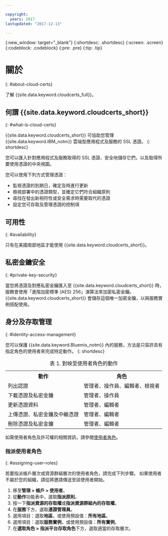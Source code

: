 ```yaml
---

copyright:
  years: 2017
lastupdated: "2017-12-13"

---
```

{:new_window: target="_blank"}
{:shortdesc: .shortdesc}
{:screen: .screen}
{:codeblock: .codeblock}
{:pre: .pre}
{:tip: .tip}

# 關於
{: #about-cloud-certs}

了解 {{site.data.keyword.cloudcerts_full}}。

## 何謂 {{site.data.keyword.cloudcerts_short}}
{: #what-is-cloud-certs}

{{site.data.keyword.cloudcerts_short}} 可協助您管理 {{site.data.keyword.IBM_notm}} 雲端型應用程式及服務的 SSL 憑證。
{: shortdesc}

您可以匯入針對應用程式及服務取得的 SSL 憑證、安全地儲存它們，以及取得所要使用憑證的中央視圖。

您可以使用下列方式管理憑證：

* 監視憑證的到期日，確定及時進行更新
* 檢視部署中的憑證類型，並確定它們符合組織原則
* 尋找在發出新相符性或安全需求時需要取代的憑證
* 設定您可存取及管理憑證的控制項

## 可用性
{: #availability}

只有在美國南部地區才能使用 {{site.data.keyword.cloudcerts_short}}。

## 私密金鑰安全
{: #private-key-security}

當您將憑證及對應私密金鑰匯入至 {{site.data.keyword.cloudcerts_short}} 時，服務會使用「進階加密標準 (AES) 256」演算法來加密私密金鑰。{{site.data.keyword.cloudcerts_short}} 會儲存這個唯一加密金鑰，以與服務實例搭配使用。

## 身分及存取管理
{: #identity-access-management}

您可以保護 {{site.data.keyword.Bluemix_notm}} 內的服務，方法是只容許具有指定角色的使用者來完成特定動作。
{: shortdesc}

<table>
<caption> 表 1. 對映至使用者角色的動作</caption>
  <tr>
    <th> 動作</th>
    <th> 角色</th>
  </tr>
  <tr>
    <td>列出認證</td>
    <td> 管理者、操作員、編輯者、檢視者</td>
  </tr>
  <tr>
    <td>下載憑證及私密金鑰</td>
    <td> 管理者、操作員</td>
  </tr>
  <tr>
    <td>更新憑證資料</td>
    <td> 管理者、編輯者</td>
  </tr>
  <tr>
    <td>上傳憑證、私密金鑰及中繼憑證</td>
    <td> 管理者、編輯者</td>
  </tr>
  <tr>
    <td>刪除憑證及私密金鑰</td>
    <td> 管理者、編輯者</td>
  </tr>
</table>

如需使用者角色及許可權的相關資訊，請參閱[使用者角色](/docs/admin/patterns.html#userroles)。

### 指派使用者角色
{: #assigning-user-roles}

若要指派帳戶層次或資源群組層次的使用者角色，請完成下列步驟。
如果使用者不屬於您的組織，請從將邀請傳送至該使用者開始。

1. 移至**管理 > 帳戶 > 使用者**。
2. 從**動作**功能表中，選取**指派原則**。
3. 按一下**指派資源的存取權**或**指派資源群組內的存取權**。
4. 在**服務**下方，選取**憑證管理員**。
5. 選用項目：選取**地區**，或使用預設值：**所有地區**。
6. 選用項目：選取**服務實例**，或使用預設值：**所有實例**。
7. 在**選取角色 > 指派平台存取角色**下方，選取適當的存取層次。
